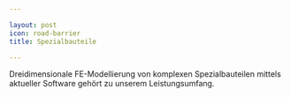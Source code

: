 ```yaml
---

layout: post
icon: road-barrier 
title: Spezialbauteile

---
```


Dreidimensionale FE-Modellierung von komplexen Spezialbauteilen mittels aktueller Software gehört zu unserem Leistungsumfang.